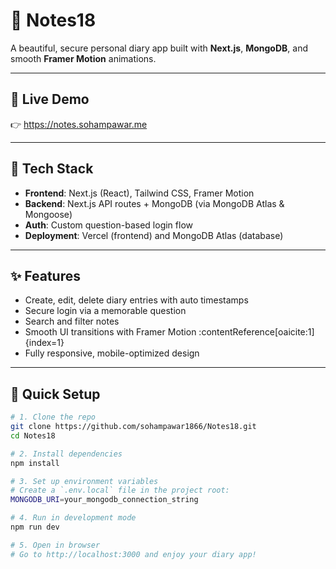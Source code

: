 # 📝 Notes18

A beautiful, secure personal diary app built with **Next.js**, **MongoDB**, and smooth **Framer Motion** animations.

---

## 🔗 Live Demo

👉 https://notes.sohampawar.me

---

## 🧩 Tech Stack

- **Frontend**: Next.js (React), Tailwind CSS, Framer Motion  
- **Backend**: Next.js API routes + MongoDB (via MongoDB Atlas & Mongoose)  
- **Auth**: Custom question-based login flow  
- **Deployment**: Vercel (frontend) and MongoDB Atlas (database)

---

## ✨ Features

- Create, edit, delete diary entries with auto timestamps  
- Secure login via a memorable question  
- Search and filter notes  
- Smooth UI transitions with Framer Motion :contentReference[oaicite:1]{index=1}  
- Fully responsive, mobile-optimized design

---

## 🚀 Quick Setup

```bash
# 1. Clone the repo
git clone https://github.com/sohampawar1866/Notes18.git
cd Notes18

# 2. Install dependencies
npm install

# 3. Set up environment variables
# Create a `.env.local` file in the project root:
MONGODB_URI=your_mongodb_connection_string

# 4. Run in development mode
npm run dev

# 5. Open in browser
# Go to http://localhost:3000 and enjoy your diary app!
